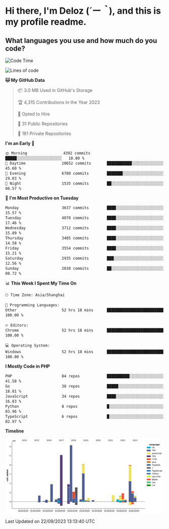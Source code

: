 # **Hi there, I'm Deloz (*´ー｀*), and this is my profile readme.**

## **What languages you use and how much do you code?**

<!--START_SECTION:waka-->
![Code Time](http://img.shields.io/badge/Code%20Time-2%2C457%20hrs%2029%20mins-blue)

![Lines of code](https://img.shields.io/badge/From%20Hello%20World%20I%27ve%20Written-32.8%20million%20lines%20of%20code-blue)

**🐱 My GitHub Data** 

> 📦 3.0 MB Used in GitHub's Storage 
 > 
> 🏆 4,315 Contributions in the Year 2023
 > 
> 💼 Opted to Hire
 > 
> 📜 31 Public Repositories 
 > 
> 🔑 181 Private Repositories 
 > 
**I'm an Early 🐤** 

```text
🌞 Morning                4392 commits        █████░░░░░░░░░░░░░░░░░░░░   18.80 % 
🌆 Daytime                10652 commits       ███████████░░░░░░░░░░░░░░   45.60 % 
🌃 Evening                6780 commits        ███████░░░░░░░░░░░░░░░░░░   29.03 % 
🌙 Night                  1535 commits        ██░░░░░░░░░░░░░░░░░░░░░░░   06.57 % 
```
📅 **I'm Most Productive on Tuesday** 

```text
Monday                   3637 commits        ████░░░░░░░░░░░░░░░░░░░░░   15.57 % 
Tuesday                  4078 commits        ████░░░░░░░░░░░░░░░░░░░░░   17.46 % 
Wednesday                3712 commits        ████░░░░░░░░░░░░░░░░░░░░░   15.89 % 
Thursday                 3405 commits        ████░░░░░░░░░░░░░░░░░░░░░   14.58 % 
Friday                   3554 commits        ████░░░░░░░░░░░░░░░░░░░░░   15.21 % 
Saturday                 2935 commits        ███░░░░░░░░░░░░░░░░░░░░░░   12.56 % 
Sunday                   2038 commits        ██░░░░░░░░░░░░░░░░░░░░░░░   08.72 % 
```


📊 **This Week I Spent My Time On** 

```text
🕑︎ Time Zone: Asia/Shanghai

💬 Programming Languages: 
Other                    52 hrs 18 mins      █████████████████████████   100.00 % 

🔥 Editors: 
Chrome                   52 hrs 18 mins      █████████████████████████   100.00 % 

💻 Operating System: 
Windows                  52 hrs 18 mins      █████████████████████████   100.00 % 
```

**I Mostly Code in PHP** 

```text
PHP                      84 repos            ██████████░░░░░░░░░░░░░░░   41.58 % 
Go                       38 repos            █████░░░░░░░░░░░░░░░░░░░░   18.81 % 
JavaScript               34 repos            ████░░░░░░░░░░░░░░░░░░░░░   16.83 % 
Python                   8 repos             █░░░░░░░░░░░░░░░░░░░░░░░░   03.96 % 
TypeScript               6 repos             █░░░░░░░░░░░░░░░░░░░░░░░░   02.97 % 
```



**Timeline**

![Lines of Code chart](https://raw.githubusercontent.com/deloz/deloz/main/assets/bar_graph.png)


 Last Updated on 22/09/2023 13:13:40 UTC
<!--END_SECTION:waka-->
